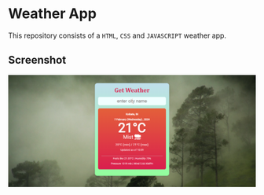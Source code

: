 # Weather App

This repository consists of a `HTML`, `CSS` and `JAVASCRIPT` weather app.

## Screenshot

<img src="./screenshot.png" alt="screenshot">